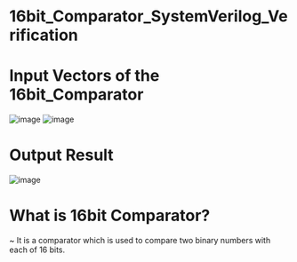 # 16bit_Comparator_SystemVerilog_Verification

# Input Vectors of the 16bit_Comparator
![image](https://github.com/user-attachments/assets/7bc5aea5-9639-4ff9-a6f4-f91d0bfdff0c)
![image](https://github.com/user-attachments/assets/aeda4196-d869-426f-a31e-8296ef01906c)


# Output Result
![image](https://github.com/user-attachments/assets/310ceb36-9f7d-486f-880f-616086b7bd6e)


# What is 16bit Comparator?
~ It is a comparator which is used to compare two binary numbers with each of 16 bits.
